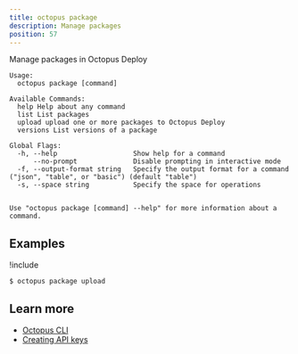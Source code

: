 ```yaml
---
title: octopus package
description: Manage packages
position: 57
---
```


Manage packages in Octopus Deploy


```text
Usage:
  octopus package [command]

Available Commands:
  help Help about any command
  list List packages
  upload upload one or more packages to Octopus Deploy
  versions List versions of a package

Global Flags:
  -h, --help                   Show help for a command
      --no-prompt              Disable prompting in interactive mode
  -f, --output-format string   Specify the output format for a command ("json", "table", or "basic") (default "table")
  -s, --space string           Specify the space for operations


Use "octopus package [command] --help" for more information about a command.
```

## Examples

!include <samples-instance>


```text
$ octopus package upload

```

## Learn more

- [Octopus CLI](/docs/octopus-rest-api/cli/index.md)
- [Creating API keys](/docs/octopus-rest-api/how-to-create-an-api-key.md)